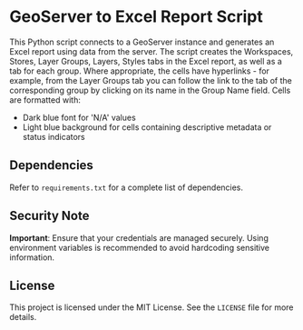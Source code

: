 # GeoServer to Excel Report Script

This Python script connects to a GeoServer instance and generates an Excel report using data from the server.
The script creates the Workspaces, Stores, Layer Groups, Layers, Styles tabs in the Excel report, as well as a tab for each group. Where appropriate, the cells have hyperlinks - for example, from the Layer Groups tab you can follow the link to the tab of the corresponding group by clicking on its name in the Group Name field.
Cells are formatted with:
 - Dark blue font for 'N/A' values
 - Light blue background for cells containing descriptive metadata or status indicators

## Dependencies

Refer to `requirements.txt` for a complete list of dependencies.

## Security Note

**Important**: Ensure that your credentials are managed securely. Using environment variables is recommended to avoid hardcoding sensitive information.

## License

This project is licensed under the MIT License. See the `LICENSE` file for more details.
